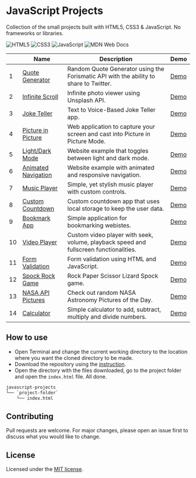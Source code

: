 # JavaScript Projects
Collection of the small projects built with HTML5, CSS3 & JavaScript. No frameworks or libraries.

![HTML5](https://img.shields.io/badge/html5-%23E34F26.svg?style=for-the-badge&logo=html5&logoColor=white)
![CSS3](https://img.shields.io/badge/css3-%231572B6.svg?style=for-the-badge&logo=css3&logoColor=white)
![JavaScript](https://img.shields.io/badge/javascript-%23323330.svg?style=for-the-badge&logo=javascript&logoColor=%23F7DF1E)
![MDN Web Docs](https://img.shields.io/badge/MDN_Web_Docs-black?style=for-the-badge&logo=mdnwebdocs&logoColor=white)

|   | Name     | Description   | Demo  |
|---|----------|---------------|-------|
| 1 | [Quote Generator](/quote-generator/) | Random Quote Generator using the Forismatic API with the ability to share to Twitter. | [Demo](https://tinawebdev.github.io/javascript-projects/quote-generator/) |
| 2 | [Infinite Scroll](/infinite-scroll/) | Infinite photo viewer using Unsplash API. | [Demo](./infinite-scroll#demo) |
| 3 | [Joke Teller](/joke-teller/) | Text to Voice-Based Joke Teller app. | [Demo](https://tinawebdev.github.io/javascript-projects/joke-teller/) |
| 4 | [Picture in Picture](/picture-in-picture/) | Web application to capture your screen and cast into Picture in Picture Mode. | [Demo](https://tinawebdev.github.io/javascript-projects/picture-in-picture/) |
| 5 | [Light/Dark Mode](/light-dark-mode/) | Website example that toggles between light and dark mode. | [Demo](https://tinawebdev.github.io/javascript-projects/light-dark-mode/) |
| 6 | [Animated Navigation](/animated-navigation/) | Website example with animated and responsive navigation. | [Demo](https://tinawebdev.github.io/javascript-projects/animated-navigation/) |
| 7 | [Music Player](/music-player/) | Simple, yet stylish music player with custom controls. | [Demo](https://tinawebdev.github.io/javascript-projects/music-player/) |
| 8 | [Custom Countdown](/custom-countdown/) | Custom countdown app that uses local storage to keep the user data. | [Demo](https://tinawebdev.github.io/javascript-projects/custom-countdown/) |
| 9 | [Bookmark App](/bookmark-app/) | Simple application for bookmarking webistes. | [Demo](https://tinawebdev.github.io/javascript-projects/bookmark-app/) |
| 10 | [Video Player](/video-player/) | Custom video player with seek, volume, playback speed and fullscreen functionalities. | [Demo](https://tinawebdev.github.io/javascript-projects/video-player/) |
| 11 | [Form Validation](/form-validation/) | Form validation using HTML and JavaScript. | [Demo](https://tinawebdev.github.io/javascript-projects/form-validation/) |
| 12 | [Spock Rock Game](/spock-rock-game/) | Rock Paper Scissor Lizard Spock game. | [Demo](https://tinawebdev.github.io/javascript-projects/spock-rock-game/) |
| 13 | [NASA API Pictures](/nasa-api-pictures/) | Check out random NASA Astronomy Pictures of the Day. | [Demo](https://tinawebdev.github.io/javascript-projects/nasa-api-pictures/) |
| 14 | [Calculator](/calculator/) | Simple calculator to add, subtract, multiply and divide numbers. | [Demo](https://tinawebdev.github.io/javascript-projects/calculator/) |

## How to use
* Open Terminal and change the current working directory to the location where you want the cloned directory to be made.
* Download the repository using the [instruction](https://help.github.com/en/github/creating-cloning-and-archiving-repositories/cloning-a-repository).
* Open the directory with the files downloaded, go to the project folder and open the `index.html` file. All done.

```bash
javascript-projects
└── `project-folder`
    └── index.html
```

## Contributing
Pull requests are welcome. For major changes, please open an issue first to discuss what you would like to change.

## License
Licensed under the [MIT license](./LICENSE).
